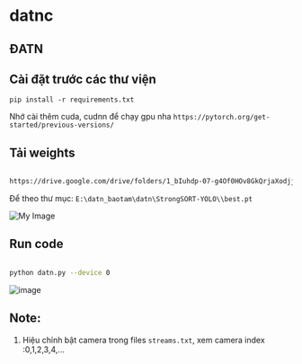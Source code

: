 # datnc
## ĐATN
## Cài đặt trước các thư viện 
`pip install -r requirements.txt`

Nhớ cài thêm cuda, cudnn để chạy gpu nha
`https://pytorch.org/get-started/previous-versions/`

## Tải weights

```bash

https://drive.google.com/drive/folders/1_bIuhdp-07-g4Of0HOv8GkQrjaXodjjj?usp=share_link


```
Để theo thư mục: `E:\datn_baotam\datn\StrongSORT-YOLO\\best.pt`

![My Image](C:/Users/ACER/Downloads/ac.png)

## Run code

```bash

python datn.py --device 0

```
![image](https://user-images.githubusercontent.com/108459203/218925795-88f08fae-c853-4303-92c0-a79751df1f55.png)

## Note:

1. Hiệu chỉnh bật camera trong files `streams.txt`, xem camera index :0,1,2,3,4,...



[def]: C:\Users\ACER\Downloads\ac.png
